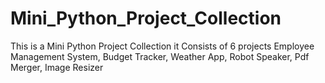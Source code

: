 # Mini_Python_Project_Collection
This is a Mini Python Project Collection it Consists of 6 projects Employee Management System, Budget Tracker, Weather App, Robot Speaker, Pdf  Merger, Image Resizer
